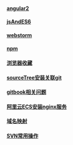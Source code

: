 #### [angular2](./angular2.md)
#### [jsAndES6](./jsAndES6.md)
#### [webstorm](./webstorm.md)
#### [npm](./npm.md)
#### [浏览器收藏](./浏览器收藏.md)
#### [sourceTree安装关联git](./sourceTree安装关联git.md)
#### [gitbook相关问题](./gitbook相关问题.md)
#### [阿里云ECS安装nginx服务](./阿里云ECS安装nginx服务.md)
#### [域名映射](./域名映射.md)
#### [SVN常用操作](./SVN常用操作.md)


